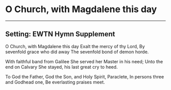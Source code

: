 # O Church, with Magdalene this day

***

## Setting: EWTN Hymn Supplement

O Church, with Magdalene this day
Exalt the mercy of thy Lord,
By sevenfold grace who did away
The sevenfold bond of demon horde.

With faithful band from Galilee
She served her Master in his need;
Unto the end on Calvary
She stayed, his last great cry to heed.

To God the Father, God the Son,
and Holy Spirit, Paraclete,
In persons three and Godhead one,
Be everlasting praises meet.